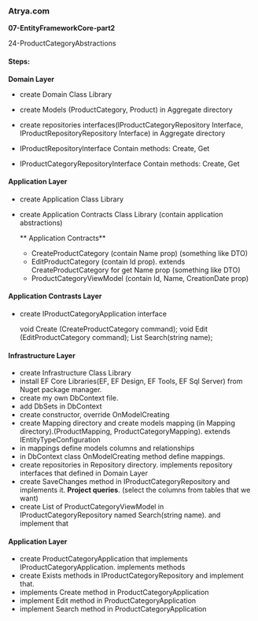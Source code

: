 ### Atrya.com

**07-EntityFrameworkCore-part2**

24-ProductCategoryAbstractions



#### Steps:
**Domain Layer**

- create Domain Class Library

- create Models (ProductCategory, Product) in Aggregate directory

- create repositories interfaces(IProductCategoryRepository Interface, IProductRepositoryRepository Interface) in Aggregate directory
- IProductRepositoryInterface Contain methods:  Create, Get
- IProductCategoryRepositoryInterface Contain methods: Create, Get

#### Application Layer

* create Application Class Library

* create Application Contracts Class Library (contain application abstractions)

  ** Application Contracts**

  * CreateProductCategory (contain Name prop) (something like DTO)
  * EditProductCategory (contain Id prop). extends CreateProductCategory for get Name prop (something like DTO)
  * ProductCategoryViewModel (contain Id, Name, CreationDate prop)

#### Application Contrasts Layer

* create IProductCategoryApplication interface


    void Create (CreateProductCategory command);
    void Edit (EditProductCategory command);
    List<ProductCategoryViewModel> Search(string name);

#### Infrastructure Layer
* create Infrastructure Class Library
* install EF Core Libraries(EF, EF Design, EF Tools, EF Sql Server) from Nuget package manager.
* create my own DbContext file.
* add DbSets in DbContext
* create constructor, override OnModelCreating
* create Mapping directory and create models mapping (in Mapping directory).(ProductMapping, ProductCategoryMapping). extends IEntityTypeConfiguration
* in mappings define models columns and relationships
* in DbContext class OnModelCreating method define mappings.
* create repositories in Repository directory. implements repository interfaces that defined in Domain Layer
* create SaveChanges method in IProductCategoryRepository and implements it.
**Project queries**. (select the columns from tables that we want)
* create List of ProductCategoryViewModel in IProductCategoryRepository named Search(string name). and implement that


#### Application Layer
* create ProductCategoryApplication that implements IProductCategoryApplication. implements methods
* create Exists methods in IProductCategoryRepository and implement that.
* implements Create method in ProductCategoryApplication
* implement Edit method in ProductCategoryApplication
* implement Search method in ProductCategoryApplication